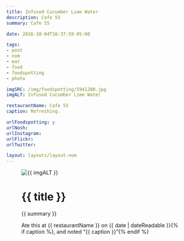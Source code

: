 ```yaml
---
title: Infused Cucumber Lime Water
description: Cafe 55
summary: Cafe 55

date: 2016-10-04T16:37:59-05:00

tags:
- post
- nom
- eat
- food
- foodspotting
- photo

imgSRC: /img/foodspotting/5941280.jpg
imgALT: Infused Cucumber Lime Water

restaurantName: Cafe 55
caption: Refreshing.

urlFoodspotting: y
urlNosh: 
urlInstagram: 
urlFlickr:
urlTwitter: 

layout: layouts/layout-nom
---
```

<figure class="nom">
	<img class="u-photo img-border" src="{{ imgSRC }}" alt="{{ imgALT }}">
	<figcaption>
		<h1 class="title p-name">{{ title }}</h1>
		<p class="summary">{{ summary }}</p>
		<p>Ate this at {{ restaurantName }} on <time class="dt-published" datetime="{{ date | dateIso }}">{{ date | dateReadable }}</time>{% if caption %}, and noted <q class="">{{ caption }}</q>{% endif %}
	</figcaption>
</figure>